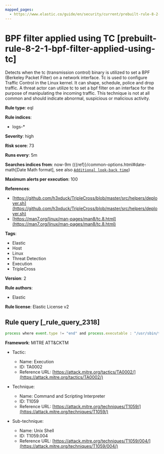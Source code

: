 ```yaml
---
mapped_pages:
  - https://www.elastic.co/guide/en/security/current/prebuilt-rule-8-2-1-bpf-filter-applied-using-tc.html
---
```


# BPF filter applied using TC [prebuilt-rule-8-2-1-bpf-filter-applied-using-tc]

Detects when the tc (transmission control) binary is utilized to set a BPF (Berkeley Packet Filter) on a network interface. Tc is used to configure Traffic Control in the Linux kernel. It can shape, schedule, police and drop traffic. A threat actor can utilize tc to set a bpf filter on an interface for the purpose of manipulating the incoming traffic. This technique is not at all common and should indicate abnormal, suspicious or malicious activity.

**Rule type**: eql

**Rule indices**:

* logs-*

**Severity**: high

**Risk score**: 73

**Runs every**: 5m

**Searches indices from**: now-9m ({{ref}}/common-options.html#date-math[Date Math format], see also [`Additional look-back time`](docs-content://solutions/security/detect-and-alert/create-detection-rule.md#rule-schedule))

**Maximum alerts per execution**: 100

**References**:

* [https://github.com/h3xduck/TripleCross/blob/master/src/helpers/deployer.sh](https://github.com/h3xduck/TripleCross/blob/master/src/helpers/deployer.sh)
* [https://man7.org/linux/man-pages/man8/tc.8.html](https://man7.org/linux/man-pages/man8/tc.8.html)

**Tags**:

* Elastic
* Host
* Linux
* Threat Detection
* Execution
* TripleCross

**Version**: 2

**Rule authors**:

* Elastic

**Rule license**: Elastic License v2

## Rule query [_rule_query_2318]

```js
process where event.type != "end" and process.executable : "/usr/sbin/tc" and process.args : "filter" and process.args : "add" and process.args : "bpf" and not process.parent.executable: "/usr/sbin/libvirtd"
```

**Framework**: MITRE ATT&CKTM

* Tactic:

    * Name: Execution
    * ID: TA0002
    * Reference URL: [https://attack.mitre.org/tactics/TA0002/](https://attack.mitre.org/tactics/TA0002/)

* Technique:

    * Name: Command and Scripting Interpreter
    * ID: T1059
    * Reference URL: [https://attack.mitre.org/techniques/T1059/](https://attack.mitre.org/techniques/T1059/)

* Sub-technique:

    * Name: Unix Shell
    * ID: T1059.004
    * Reference URL: [https://attack.mitre.org/techniques/T1059/004/](https://attack.mitre.org/techniques/T1059/004/)



